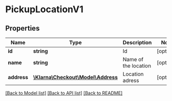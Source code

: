 # PickupLocationV1

## Properties
Name | Type | Description | Notes
------------ | ------------- | ------------- | -------------
**id** | **string** | Id | [optional] 
**name** | **string** | Name of the location | [optional] 
**address** | [**\Klarna\Checkout\Model\Address**](Address.md) | Location adress | [optional] 

[[Back to Model list]](../README.md#documentation-for-models) [[Back to API list]](../README.md#documentation-for-api-endpoints) [[Back to README]](../README.md)


